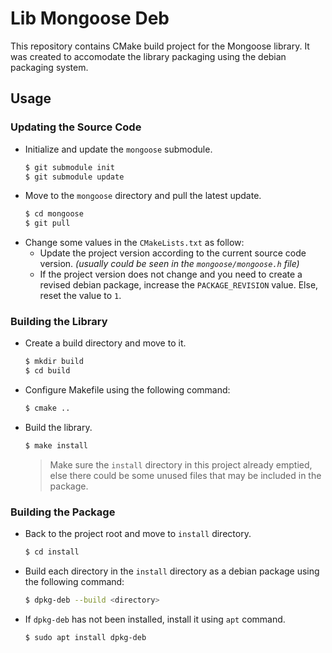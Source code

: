 # Lib Mongoose Deb

This repository contains CMake build project for the Mongoose library.
It was created to accomodate the library packaging using the debian packaging system.

## Usage

### Updating the Source Code

- Initialize and update the `mongoose` submodule.
  ```sh
  $ git submodule init
  $ git submodule update
  ```
- Move to the `mongoose` directory and pull the latest update.
  ```sh
  $ cd mongoose
  $ git pull
  ```
- Change some values in the `CMakeLists.txt` as follow:
  - Update the project version according to the current source code version. _(usually could be seen in the `mongoose/mongoose.h` file)_
  - If the project version does not change and you need to create a revised debian package, increase the `PACKAGE_REVISION` value. Else, reset the value to `1`.

### Building the Library

- Create a build directory and move to it.
  ```sh
  $ mkdir build
  $ cd build
  ```
- Configure Makefile using the following command:
  ```sh
  $ cmake ..
  ```
- Build the library.
  ```sh
  $ make install
  ```
  > Make sure the `install` directory in this project already emptied, else there could be some unused files that may be included in the package.

### Building the Package

- Back to the project root and move to `install` directory.
  ```sh
  $ cd install
  ```
- Build each directory in the `install` directory as a debian package using the following command:
  ```sh
  $ dpkg-deb --build <directory>
  ```
- If `dpkg-deb` has not been installed, install it using `apt` command.
  ```sh
  $ sudo apt install dpkg-deb
  ```